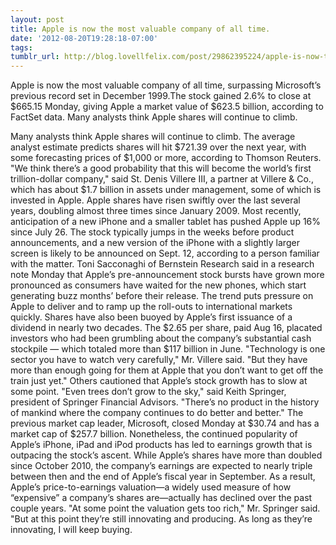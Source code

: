 ```yaml
---
layout: post
title: Apple is now the most valuable company of all time.
date: '2012-08-20T19:28:18-07:00'
tags: 
tumblr_url: http://blog.lovellfelix.com/post/29862395224/apple-is-now-the-most-valuable-company-of-all-time
---
```


Apple is now the most valuable company of all time, surpassing Microsoft’s previous record set in December 1999.The stock gained 2.6% to close at $665.15 Monday, giving Apple a market value of $623.5 billion, according to FactSet data. Many analysts think Apple shares will continue to climb.

Many analysts think Apple shares will continue to climb. The average analyst estimate predicts shares will hit $721.39 over the next year, with some forecasting prices of $1,000 or more, according to Thomson Reuters.
"We think there’s a good probability that this will become the world’s first trillion-dollar company," said St. Denis Villere III, a partner at Villere & Co., which has about $1.7 billion in assets under management, some of which is invested in Apple.
Apple shares have risen swiftly over the last several years, doubling almost three times since January 2009.
Most recently, anticipation of a new iPhone and a smaller tablet has pushed Apple up 16% since July 26. The stock typically jumps in the weeks before product announcements, and a new version of the iPhone with a slightly larger screen is likely to be announced on Sept. 12, according to a person familiar with the matter.
Toni Sacconaghi of Bernstein Research said in a research note Monday that Apple’s pre-announcement stock bursts have grown more pronounced as consumers have waited for the new phones, which start generating buzz months’ before their release. The trend puts pressure on Apple to deliver and to ramp up the roll-outs to international markets quickly.
Shares have also been buoyed by Apple’s first issuance of a dividend in nearly two decades. The $2.65 per share, paid Aug 16, placated investors who had been grumbling about the company’s substantial cash stockpile — which totaled more than $117 billion in June.
"Technology is one sector you have to watch very carefully," Mr. Villere said. "But they have more than enough going for them at Apple that you don’t want to get off the train just yet."
Others cautioned that Apple’s stock growth has to slow at some point.
"Even trees don’t grow to the sky," said Keith Springer, president of Springer Financial Advisors. "There’s no product in the history of mankind where the company continues to do better and better."
The previous market cap leader, Microsoft, closed Monday at $30.74 and has a market cap of $257.7 billion.
Nonetheless, the continued popularity of Apple’s iPhone, iPad and iPod products has led to earnings growth that is outpacing the stock’s ascent.
While Apple’s shares have more than doubled since October 2010, the company’s earnings are expected to nearly triple between then and the end of Apple’s fiscal year in September. As a result, Apple’s price-to-earnings valuation—a widely used measure of how “expensive” a company’s shares are—actually has declined over the past couple years.
"At some point the valuation gets too rich," Mr. Springer said. "But at this point they’re still innovating and producing. As long as they’re innovating, I will keep buying.

